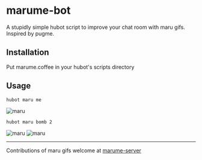 # marume-bot
A stupidly simple hubot script to improve your chat room with maru gifs. Inspired by pugme.

## Installation
Put marume.coffee in your hubot's scripts directory

## Usage
    hubot maru me
![maru](http://marume.herokuapp.com/random.gif?1-1424019127515)

    hubot maru bomb 2
![maru](http://marume.herokuapp.com/random.gif?1-1424019102791)
![maru](http://marume.herokuapp.com/random.gif?2-1424019102792)

---
Contributions of maru gifs welcome at [marume-server](https://github.com/paulhenrich/marume-server)